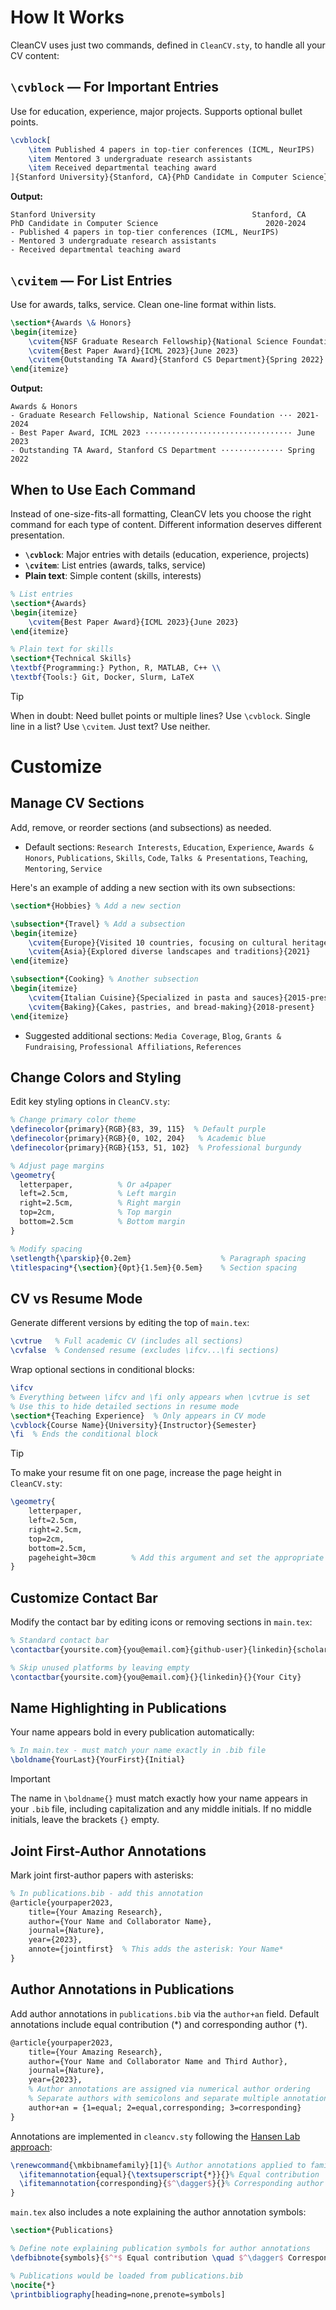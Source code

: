 # How It Works

CleanCV uses just two commands, defined in `CleanCV.sty`, to handle all your CV content:

## `\cvblock` — For Important Entries
Use for education, experience, major projects. Supports optional bullet points.

```latex
\cvblock[
    \item Published 4 papers in top-tier conferences (ICML, NeurIPS)
    \item Mentored 3 undergraduate research assistants
    \item Received departmental teaching award
]{Stanford University}{Stanford, CA}{PhD Candidate in Computer Science}{2020-2024}
```

**Output:**

```text
Stanford University                                   Stanford, CA
PhD Candidate in Computer Science                        2020-2024
- Published 4 papers in top-tier conferences (ICML, NeurIPS)
- Mentored 3 undergraduate research assistants  
- Received departmental teaching award
```

## `\cvitem` — For List Entries
Use for awards, talks, service. Clean one-line format within lists.

```latex
\section*{Awards \& Honors}
\begin{itemize}
    \cvitem{NSF Graduate Research Fellowship}{National Science Foundation}{2021-2024}
    \cvitem{Best Paper Award}{ICML 2023}{June 2023}
    \cvitem{Outstanding TA Award}{Stanford CS Department}{Spring 2022}
\end{itemize}
```

**Output:**

```text
Awards & Honors
- Graduate Research Fellowship, National Science Foundation ··· 2021-2024
- Best Paper Award, ICML 2023 ································· June 2023
- Outstanding TA Award, Stanford CS Department ·············· Spring 2022
```

## When to Use Each Command

Instead of one-size-fits-all formatting, CleanCV lets you choose the right command for each type of content. Different information deserves different presentation.

- **`\cvblock`**: Major entries with details (education, experience, projects)  
- **`\cvitem`**: List entries (awards, talks, service)  
- **Plain text**: Simple content (skills, interests)

```latex
% List entries
\section*{Awards}
\begin{itemize}
    \cvitem{Best Paper Award}{ICML 2023}{June 2023}
\end{itemize}

% Plain text for skills  
\section*{Technical Skills}
\textbf{Programming:} Python, R, MATLAB, C++ \\
\textbf{Tools:} Git, Docker, Slurm, LaTeX
```

> [!TIP]
> When in doubt: Need bullet points or multiple lines? Use `\cvblock`. Single line in a list? Use `\cvitem`. Just text? Use neither.

# Customize

## Manage CV Sections
Add, remove, or reorder sections (and subsections) as needed.

- Default sections: `Research Interests`, `Education`, `Experience`, `Awards & Honors`, `Publications`, `Skills`, `Code`, `Talks & Presentations`, `Teaching`, `Mentoring`, `Service`

Here's an example of adding a new section with its own subsections:

```latex
\section*{Hobbies} % Add a new section

\subsection*{Travel} % Add a subsection
\begin{itemize}
    \cvitem{Europe}{Visited 10 countries, focusing on cultural heritage}{2019}
    \cvitem{Asia}{Explored diverse landscapes and traditions}{2021}
\end{itemize}

\subsection*{Cooking} % Another subsection
\begin{itemize}
    \cvitem{Italian Cuisine}{Specialized in pasta and sauces}{2015-present}
    \cvitem{Baking}{Cakes, pastries, and bread-making}{2018-present}
\end{itemize}
```

- Suggested additional sections: `Media Coverage`, `Blog`, `Grants & Fundraising`, `Professional Affiliations`, `References`

## Change Colors and Styling
Edit key styling options in `CleanCV.sty`:
```latex
% Change primary color theme
\definecolor{primary}{RGB}{83, 39, 115}  % Default purple
\definecolor{primary}{RGB}{0, 102, 204}   % Academic blue  
\definecolor{primary}{RGB}{153, 51, 102}  % Professional burgundy

% Adjust page margins
\geometry{
  letterpaper,          % Or a4paper
  left=2.5cm,           % Left margin
  right=2.5cm,          % Right margin  
  top=2cm,              % Top margin
  bottom=2.5cm          % Bottom margin
}

% Modify spacing
\setlength{\parskip}{0.2em}                    % Paragraph spacing
\titlespacing*{\section}{0pt}{1.5em}{0.5em}    % Section spacing
```

## CV vs Resume Mode
Generate different versions by editing the top of `main.tex`:
```latex
\cvtrue   % Full academic CV (includes all sections)
\cvfalse  % Condensed resume (excludes \ifcv...\fi sections)
```

Wrap optional sections in conditional blocks:
```latex
\ifcv
% Everything between \ifcv and \fi only appears when \cvtrue is set
% Use this to hide detailed sections in resume mode
\section*{Teaching Experience}  % Only appears in CV mode
\cvblock{Course Name}{University}{Instructor}{Semester}
\fi  % Ends the conditional block
```

> [!TIP]
> To make your resume fit on one page, increase the page height in `CleanCV.sty`:
> ```latex
> \geometry{
>     letterpaper,
>     left=2.5cm,
>     right=2.5cm,
>     top=2cm,
>     bottom=2.5cm,
>     pageheight=30cm        % Add this argument and set the appropriate height
> }
> ```

## Customize Contact Bar
Modify the contact bar by editing icons or removing sections in `main.tex`:
```latex
% Standard contact bar
\contactbar{yoursite.com}{you@email.com}{github-user}{linkedin}{scholar-url}{Your City}

% Skip unused platforms by leaving empty
\contactbar{yoursite.com}{you@email.com}{}{linkedin}{}{Your City}
```

## Name Highlighting in Publications
Your name appears bold in every publication automatically:
```latex
% In main.tex - must match your name exactly in .bib file
\boldname{YourLast}{YourFirst}{Initial}
```

> [!IMPORTANT]
> The name in `\boldname{}` must match exactly how your name appears in your `.bib` file, including capitalization and any middle initials. If no middle initials, leave the brackets `{}` empty.

## Joint First-Author Annotations
Mark joint first-author papers with asterisks:
```latex
% In publications.bib - add this annotation
@article{yourpaper2023,
    title={Your Amazing Research},
    author={Your Name and Collaborator Name},
    journal={Nature},
    year={2023},
    annote={jointfirst}  % This adds the asterisk: Your Name*
}
```

## Author Annotations in Publications

Add author annotations in `publications.bib` via the `author+an` field. Default annotations include equal contribution (*) and corresponding author (†).

```latex
@article{yourpaper2023,
    title={Your Amazing Research},
    author={Your Name and Collaborator Name and Third Author},
    journal={Nature},
    year={2023},
    % Author annotations are assigned via numerical author ordering
    % Separate authors with semicolons and separate multiple annotations with commas
    author+an = {1=equal; 2=equal,corresponding; 3=corresponding}
}
```

Annotations are implemented in `cleancv.sty` following the [Hansen Lab approach](http://www.hansenlab.org/cv_bibliography_tex):

```latex
\renewcommand{\mkbibnamefamily}[1]{% Author annotations applied to family/last names
  \ifitemannotation{equal}{\textsuperscript{*}}{}% Equal contribution
  \ifitemannotation{corresponding}{$^\dagger$}{}% Corresponding author
}
```

`main.tex` also includes a note explaining the author annotation symbols:
```latex
\section*{Publications}

% Define note explaining publication symbols for author annotations
\defbibnote{symbols}{$^*$ Equal contribution \quad $^\dagger$ Corresponding author}

% Publications would be loaded from publications.bib
\nocite{*}
\printbibliography[heading=none,prenote=symbols]
```
